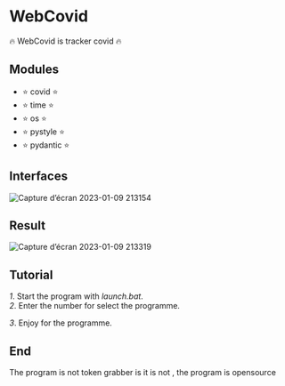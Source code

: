 # WebCovid
🔥 WebCovid is tracker covid 🔥
## Modules

- ⭐️ covid ⭐️
- ⭐️ time ⭐️
- ⭐️ os ⭐️
- ⭐️ pystyle ⭐️
- ⭐️ pydantic ⭐️

## Interfaces

![Capture d’écran 2023-01-09 213154](https://user-images.githubusercontent.com/101467355/211402487-74203737-a98b-4cae-8183-1196588cb447.png)

## Result

![Capture d’écran 2023-01-09 213319](https://user-images.githubusercontent.com/101467355/211402806-3921a389-b57a-43ef-963b-2dc9abb88452.png)

## Tutorial

*1*. Start the program with *launch.bat*.  
*2*. Enter the number for select the programme.

*3*. Enjoy for the programme.  

## End

The program is not token grabber is it is not , the program is opensource
